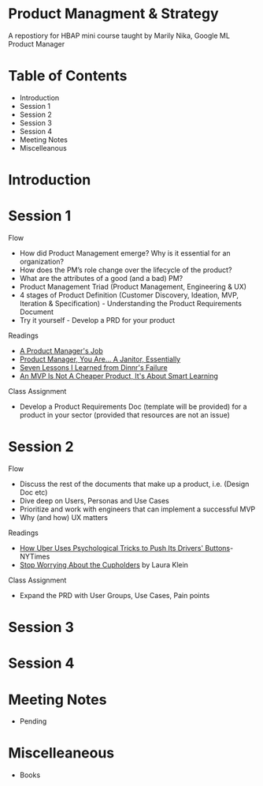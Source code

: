 # Product Managment & Strategy

A repostiory for HBAP mini course taught by Marily Nika, Google ML Product Manager

# Table of Contents
- Introduction
- Session 1
- Session 2
- Session 3
- Session 4
- Meeting Notes
- Miscelleanous 

# Introduction

# Session 1
Flow
- How did Product Management emerge? Why is it essential for an organization?
- How does the PM’s role change over the lifecycle of the product?
- What are the attributes of a good (and a bad) PM?
- Product Management Triad (Product Management, Engineering & UX)
- 4 stages of Product Definition (Customer Discovery, Ideation, MVP, Iteration & Specification) - Understanding the Product Requirements Document
- Try it yourself - Develop a PRD for your product

Readings
- [A Product Manager's Job](https://medium.com/@joshelman/a-product-managers-job-63c09a43d0ec#.1f5wvawiv)
- [Product Manager, You Are... A Janitor, Essentially](https://medium.com/all-things-product-management/product-manager-you-are-664d83ee702e)
- [Seven Lessons I Learned from Dinnr's Failure](https://medium.com/indian-thoughts/seven-lessons-i-learned-from-the-failure-of-my-first-startup-dinnr-c166d1cfb8b8)
- [An MVP Is Not A Cheaper Product, It's About Smart Learning](https://steveblank.com/2013/07/22/an-mvp-is-not-a-cheaper-product-its-about-smart-learning/)

Class Assignment
- Develop a Product Requirements Doc (template will be provided) for a product in your sector (provided that resources are not an issue)

# Session 2
Flow
- Discuss the rest of the documents that make up a product, i.e. (Design Doc etc)
- Dive deep on Users, Personas and Use Cases
- Prioritize and work with engineers that can implement a successful MVP
- Why (and how) UX matters

Readings
- [How Uber Uses Psychological Tricks to Push Its Drivers' Buttons](https://www.nytimes.com/interactive/2017/04/02/technology/uber-drivers-psychological-tricks.html?mtrref=undefined&gwh=6B59CF5B2252BA9B77C5B57AE451DF05&gwt=pay&assetType=PAYWALL)- NYTimes
- [Stop Worrying About the Cupholders](https://www.usersknow.com/blog/2011/08/stop-worrying-about-cupholders.html) by Laura Klein

Class Assignment
- Expand the PRD with User Groups, Use Cases, Pain points

# Session 3

# Session 4

# Meeting Notes
- Pending

# Miscelleaneous
- Books
